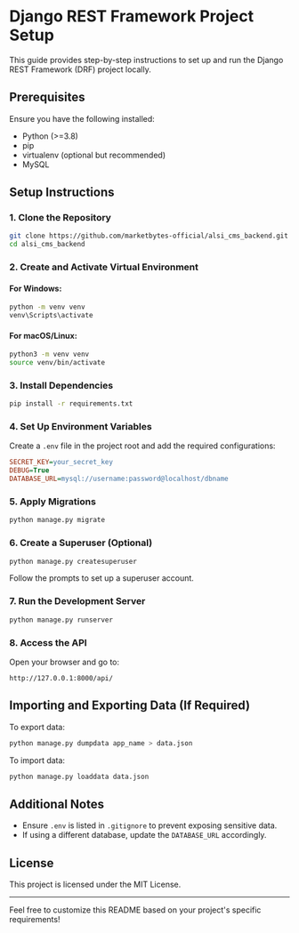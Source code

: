 # Django REST Framework Project Setup

This guide provides step-by-step instructions to set up and run the Django REST Framework (DRF) project locally.

## Prerequisites
Ensure you have the following installed:
- Python (>=3.8)
- pip
- virtualenv (optional but recommended)
- MySQL 

## Setup Instructions

### 1. Clone the Repository
```bash
git clone https://github.com/marketbytes-official/alsi_cms_backend.git
cd alsi_cms_backend
```

### 2. Create and Activate Virtual Environment
#### For Windows:
```bash
python -m venv venv
venv\Scripts\activate
```
#### For macOS/Linux:
```bash
python3 -m venv venv
source venv/bin/activate
```

### 3. Install Dependencies
```bash
pip install -r requirements.txt
```

### 4. Set Up Environment Variables
Create a `.env` file in the project root and add the required configurations:
```ini
SECRET_KEY=your_secret_key
DEBUG=True
DATABASE_URL=mysql://username:password@localhost/dbname
```

### 5. Apply Migrations
```bash
python manage.py migrate
```

### 6. Create a Superuser (Optional)
```bash
python manage.py createsuperuser
```
Follow the prompts to set up a superuser account.

### 7. Run the Development Server
```bash
python manage.py runserver
```

### 8. Access the API
Open your browser and go to:
```
http://127.0.0.1:8000/api/
```

## Importing and Exporting Data (If Required)
To export data:
```bash
python manage.py dumpdata app_name > data.json
```
To import data:
```bash
python manage.py loaddata data.json
```

## Additional Notes
- Ensure `.env` is listed in `.gitignore` to prevent exposing sensitive data.
- If using a different database, update the `DATABASE_URL` accordingly.

## License
This project is licensed under the MIT License.

---
Feel free to customize this README based on your project's specific requirements!

